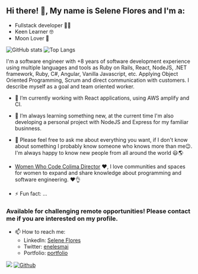 ## Hi there! 👋, My name is Selene Flores and I'm a:

  * Fullstack developer 👩‍💻
  * Keen Learner 🤓
  * Moon Lover 🌛

![GitHub stats](https://github-readme-stats.vercel.app/api?username=enelesmai&show_icons=true&theme=radical)
![Top Langs](https://github-readme-stats.vercel.app/api/top-langs/?username=enelesmai&layout=compact&hide=Java,PowerShell&show_icons=true&theme=radical)

I'm a software engineer with +8 years of software development experience using multiple languages and tools as Ruby on Rails, React, NodeJS, .NET framework, Ruby, C#, Angular, Vanilla Javascript, etc. Applying Object Oriented Programming, Scrum and direct communication with customers. I describe myself as a goal and team oriented worker.

- 🔭 I’m currently working with React applications, using AWS amplify and CI.

- 🌱 I’m always learning something new, at the current time I'm also developing a personal project with NodeJS and Express for my familiar businness.

- 💬 Please feel free to ask me about everything you want, if I don't know about something I probably know someone who knows more than me😉. I'm always happy to know new people from all around the world 😃🌎

- [Women Who Code Colima Director](https://www.meetup.com/es-ES/codificadas/) ❤️, I love communities and spaces for women to expand and share knowledge about programming and software engineering. ❤️👌

- ⚡ Fun fact: ...

### Available for challenging remote opportunities! Please contact me if you are interested on my profile.

- 📫 How to reach me: 
    - LinkedIn: [Selene Flores](https://www.linkedin.com/in/xochitlselene/)
    - Twitter: [enelesmai](https://twitter.com/enelesmai)
    - Portfolio: [portfolio](https://enelesmai.github.io/)

![](https://visitor-badge.laobi.icu/badge?page_id=enelesmai.enelesmai) [![Github](https://img.shields.io/github/followers/enelesmai?label=Follow&style=social)](https://github.com/enelesmai)


<!--
**enelesmai/enelesmai** is a ✨ _special_ ✨ repository because its `README.md` (this file) appears on your GitHub profile.

Here are some ideas to get you started:

- 🔭 I’m currently working on ...
- 🌱 I’m currently learning ...
- 👯 I’m looking to collaborate on ...
- 🤔 I’m looking for help with ...
- 💬 Ask me about ...
- 📫 How to reach me: ...
- 😄 Pronouns: ...
- ⚡ Fun fact: ...
-->
